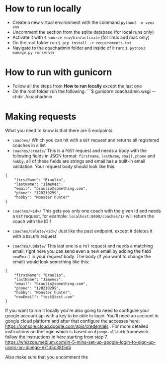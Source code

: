 # How to run locally

- Create a new virtual environment with the command ```python3 -m venv env```
- Uncomment the section from the sqlite database (for local runs only)
- Activate it with ```$ source env/bin/activate``` (for linux and mac only)
- On the root folder run ```$ pip install -r requirements.txt```
- Navigate to the coachadmin folder and inside of it run: ```$ python3 manage.py runserver```

# How to run with gunicorn
- Follow all the steps from <strong> How to run locally </strong> except the last one
- On the root folder run the following: ```$ gunicorn coachadmin.wsgi --chdir ./coachadmin

# Making requests

What you need to know is that there are 5 endpoints 
- ```coaches/``` Which you can hit with a ```GET``` request and returns all registered coaches in a list
- ```coaches/create/``` This is a ```POST``` request and needs a body with the following fields in JSON format: ```firstname```, ```lastName```, ```email```, ```phone``` and ```hobby```, all of these fields are strings and email has a built-in email validation. Your request body should look like this:
```
{
	"firstName": "Braulio",
	"lastName": "Jimenez",
	"email": "braulio@something.com",
	"phone": "120210299",
	"hobby": "Monster hunter"
}
```

- ```coaches/<id>/``` This gets you only one coach with the given Id and needs a ```GET``` request, for example: ```localhost:8000/coaches/1/``` will return the coach with the ID 1

- ```coaches/delete/<id>/``` Just like the past endpoint, except it deletes it with a ```DELETE``` request

- ```coaches/update/``` This last one is a ```PUT``` request and needs a matching email, right here you can send even a new email by adding the field ```newEmail``` in your request body. The body (if you want to change the email) would look something like this:
```
{
	"firstName": "Braulio",
	"lastName": "Jimenez",
	"email": "braulio@something.com",
	"phone": "120210299",
	"hobby": "Monster hunter",
    "newEmail": "test@test.com"
}
```

If you want to run it locally you're also going to need to configure your google account api with a key to be able to login. You'll need an account in google cloud platform and after that configure the accesses here: https://console.cloud.google.com/apis/credentials . For more detailed instructions on the login which is based on ```django-allauth``` framework follow the instructions in here starting from step 7. https://whizzoe.medium.com/in-5-mins-set-up-google-login-to-sign-up-users-on-django-e71d5c38f5d5

Also make sure that you uncomment the